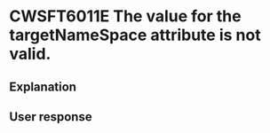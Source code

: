 # CWSFT6011E The value for the targetNameSpace attribute is not valid.

## Explanation

## User response